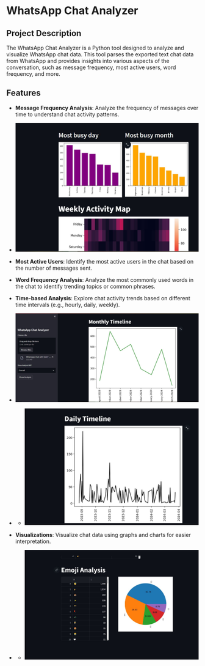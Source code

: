 # WhatsApp Chat Analyzer

## Project Description

The WhatsApp Chat Analyzer is a Python tool designed to analyze and visualize WhatsApp chat data. This tool parses the exported text chat data from WhatsApp and provides insights into various aspects of the conversation, such as message frequency, most active users, word frequency, and more.

## Features

- **Message Frequency Analysis**: Analyze the frequency of messages over time to understand chat activity patterns.

- ![Image](img3.JPG)
- **Most Active Users**: Identify the most active users in the chat based on the number of messages sent.
- **Word Frequency Analysis**: Analyze the most commonly used words in the chat to identify trending topics or common phrases.
- **Time-based Analysis**: Explore chat activity trends based on different time intervals (e.g., hourly, daily, weekly).
- ![Image](img1.JPG)
- - ![Image](img2.JPG)
- **Visualizations**: Visualize chat data using graphs and charts for easier interpretation.
- - ![Image](img4.JPG)
